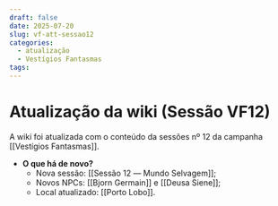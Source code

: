 ```yaml
---
draft: false
date: 2025-07-20
slug: vf-att-sessao12
categories:
  - atualização
  - Vestígios Fantasmas
tags:
---
```



# Atualização da wiki (Sessão VF12)

A wiki foi atualizada com o conteúdo da sessões nº 12 da campanha [[Vestígios Fantasmas]].

<!-- more -->

- **O que há de novo?**
	- Nova sessão: [[Sessão 12 ― Mundo Selvagem]];
	- Novos NPCs: [[Bjorn Germain]] e [[Deusa Siene]];
	- Local atualizado: [[Porto Lobo]].